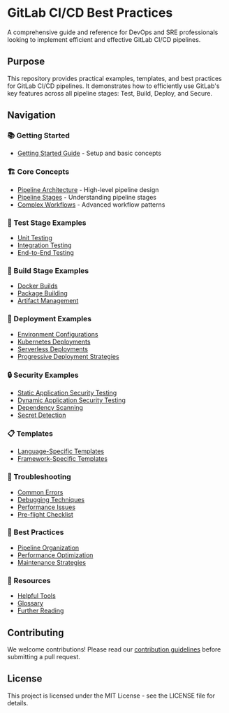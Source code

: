 # GitLab CI/CD Best Practices

A comprehensive guide and reference for DevOps and SRE professionals looking to implement efficient and effective GitLab CI/CD pipelines.

## Purpose

This repository provides practical examples, templates, and best practices for GitLab CI/CD pipelines. It demonstrates how to efficiently use GitLab's key features across all pipeline stages: Test, Build, Deploy, and Secure.

## Navigation

### 📚 Getting Started
- [Getting Started Guide](docs/getting-started.md) - Setup and basic concepts

### 🏗️ Core Concepts
- [Pipeline Architecture](docs/architecture/overview.md) - High-level pipeline design
- [Pipeline Stages](docs/architecture/stages.md) - Understanding pipeline stages
- [Complex Workflows](docs/architecture/workflows.md) - Advanced workflow patterns

### 🧪 Test Stage Examples
- [Unit Testing](examples/test/unit-tests/)
- [Integration Testing](examples/test/integration-tests/)
- [End-to-End Testing](examples/test/e2e-tests/)

### 🔨 Build Stage Examples
- [Docker Builds](examples/build/docker/)
- [Package Building](examples/build/packages/)
- [Artifact Management](examples/build/artifacts/)

### 🚀 Deployment Examples
- [Environment Configurations](examples/deploy/environments/)
- [Kubernetes Deployments](examples/deploy/kubernetes/)
- [Serverless Deployments](examples/deploy/serverless/)
- [Progressive Deployment Strategies](examples/deploy/progressive/)

### 🔒 Security Examples
- [Static Application Security Testing](examples/secure/sast/)
- [Dynamic Application Security Testing](examples/secure/dast/)
- [Dependency Scanning](examples/secure/dependency-scanning/)
- [Secret Detection](examples/secure/secret-detection/)

### 📋 Templates
- [Language-Specific Templates](examples/templates/language-specific/)
- [Framework-Specific Templates](examples/templates/framework-specific/)

### 🔧 Troubleshooting
- [Common Errors](troubleshooting/common-errors.md)
- [Debugging Techniques](troubleshooting/debugging-techniques.md)
- [Performance Issues](troubleshooting/performance-issues.md)
- [Pre-flight Checklist](troubleshooting/checklist.md)

### 📑 Best Practices
- [Pipeline Organization](docs/best-practices/organization.md)
- [Performance Optimization](docs/best-practices/performance.md)
- [Maintenance Strategies](docs/best-practices/maintenance.md)

### 🔗 Resources
- [Helpful Tools](resources/tools/)
- [Glossary](resources/glossary.md)
- [Further Reading](resources/further-reading.md)

## Contributing

We welcome contributions! Please read our [contribution guidelines](CONTRIBUTING.md) before submitting a pull request.

## License

This project is licensed under the MIT License - see the LICENSE file for details.